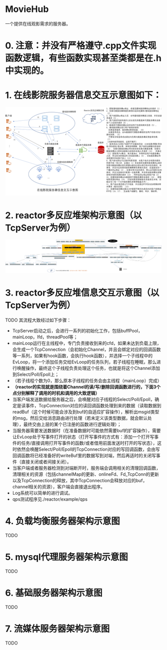 # MovieHub
一个提供在线观影需求的服务器。
# 0. 注意：并没有严格遵守.cpp文件实现函数逻辑，有些函数实现甚至类都是在.h中实现的。
# 1. 在线影院服务器信息交互示意图如下：
![image](https://github.com/ZhongLinFan/MovieHub/blob/main/images/%E5%9C%A8%E7%BA%BF%E5%BD%B1%E9%99%A2%E6%9C%8D%E5%8A%A1%E5%99%A8%E4%BF%A1%E6%81%AF%E4%BA%A4%E4%BA%92%E7%A4%BA%E6%84%8F%E5%9B%BE.PNG)
# 2. reactor多反应堆架构示意图（以TcpServer为例）
![image](https://github.com/ZhongLinFan/MovieHub/blob/main/images/Reactor%E5%A4%9A%E5%8F%8D%E5%BA%94%E5%A0%86%E6%9E%B6%E6%9E%84%E7%A4%BA%E6%84%8F%E5%9B%BE.png)
# 3. reactor多反应堆信息交互示意图（以TcpServer为例）
TODO
其流程大致经过如下步骤：
+  TcpServer启动之后，会进行一系列的初始化工作，包括buffPool，mainLoop，lfd，threadPool等；
+  mainLoop运行在主线程中，专门负责接收到来的cfd，如果未达到负载上限，会生成一个TcpConnection（会初始化Channel，并且会绑定对应的回调函数等一系列，如果有hook函数，会执行hook函数），并选择一个子线程中的EvLoop，将一个添加任务交给EvLoop的任务队列，若子线程在睡眠，那么进行唤醒操作，最终这个子线程负责处理这个任务，也就是将这个Channel添加到Select/Poll/Epoll上；
+ （若子线程个数为0，那么原本子线程的任务会由主线程（mainLoop）完成）
+ **（reactor的实现就是围绕着Channel的读/写/删除回调函数进行的，下面3个点分别解释了调用的时机和调用的大致逻辑）**
+ 当客户端发送数据给服务器之后，会唤醒对应子线程的Select/Poll/Epoll，确定是读事件，TcpConnection对应的读回调函数处理到来的数据（读取数据到readBuf（这个时候可能会涉及到buf的自适应扩容操作），解析出msgid类型的msg，然后交给消息路由进行处理（若未定义该类型数据，就会默认处理），最终交由上层的某个已注册的函数进行逻辑处理）；
+ 当服务器需要发送数据时（在准备数据时可能依然需要buf的扩容操作），需要让EvLoop处于写事件打开的状态（打开写事件的方式有：添加一个打开写事件的任务/直接调用打开写事件的函数/或者借用前面发送时打开的写状态），这时依然会唤醒Select/Poll/Epoll的TcpConnection对应的写回调函数，会由写回调函数将已经准备好的writeBuf里的数据写到对端，然后再适时的关闭写事件（直接关闭或者间接关闭）。
+ 当客户端或者服务器检测到对端断开时，服务端会调用相关的清理回调函数，清理相关的资源（包括channelMap的更新、onlineFd、Fd_TcpConn的更新以及TcpConnection的释放，其中TcpConnection会释放对应的buf，channel相关的资源），客户端会直接退出程序。
+ Log系统可以简单的进行调试。
+ qps测试程序见./reactor/example/qps
# 4. 负载均衡服务器架构示意图
TODO

# 5. mysql代理服务器架构示意图
TODO
# 6. 基础服务器架构示意图
TODO
# 7. 流媒体服务器架构示意图
TODO
